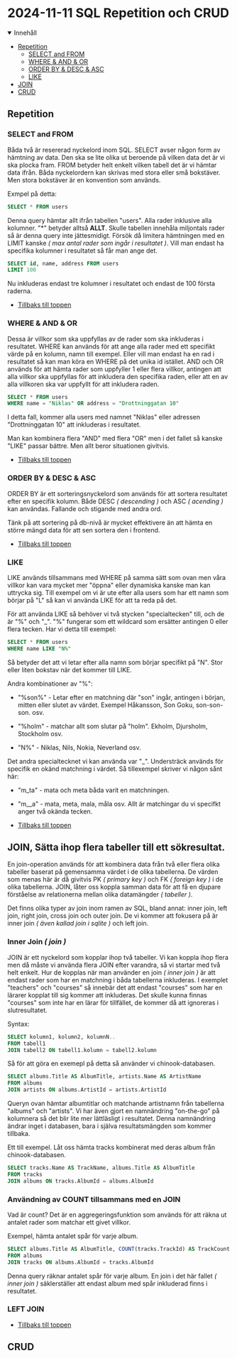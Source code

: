 # 2024-11-11 SQL Repetition och CRUD

<details open>
<summary>Innehåll</summary>

- [Repetition](#repetition)
  - [SELECT and FROM](#select-and-from)
  - [WHERE & AND & OR](#where--and--or)
  - [ORDER BY & DESC & ASC](#order-by--desc--asc)
  - [LIKE](#like)
- [JOIN](#join-sätta-ihop-flera-tabeller-till-ett-sökresultat)
- [CRUD](#crud)

</details>

## Repetition

### SELECT and FROM

Båda två är resererad nyckelord inom SQL. SELECT avser någon form av hämtning av data. Den ska se lite olika ut beroende på vilken data det är vi ska plocka fram. FROM betyder helt enkelt vilken tabell det är vi hämtar data ifrån. Båda nyckelordern kan skrivas med stora eller små bokstäver. Men stora bokstäver är en konvention som används.

Exmpel på detta:

```sql
SELECT * FROM users
```

Denna query hämtar allt ifrån tabellen "users". Alla rader inklusive alla kolumner. "\*" betyder alltså **ALLT**. Skulle tabellen innehåla miljontals rader så är denna query inte jättesmidigt. Försök då limitera hämtningen med en LIMIT kanske _( max antal rader som ingår i resultatet )_. Vill man endast ha specifika kolumner i resultatet så får man ange det.

```sql
SELECT id, name, address FROM users
LIMIT 100
```

Nu inkluderas endast tre kolumner i resultatet och endast de 100 första raderna.

- [Tillbaks till toppen](#2024-11-11-sql-repetition-och-crud)

### WHERE & AND & OR

Dessa är villkor som ska uppfyllas av de rader som ska inkluderas i resultatet. WHERE kan används för att ange alla rader med ett specifikt värde på en kolumn, namn till exempel. Eller vill man endast ha en rad i resultatet så kan man köra en WHERE på det unika id istället. AND och OR används för att hämta rader som uppfyller 1 eller flera villkor, antingen att alla villkor ska uppfyllas för att inkludera den specifika raden, eller att en av alla villkoren ska var uppfyllt för att inkludera raden.

```sql
SELECT * FROM users
WHERE name = "Niklas" OR address = "Drottninggatan 10"
```

I detta fall, kommer alla users med namnet "Niklas" eller adressen "Drottninggatan 10" att inkluderas i resultatet.

Man kan kombinera flera "AND" med flera "OR" men i det fallet så kanske "LIKE" passar bättre. Men allt beror situationen givitvis.

- [Tillbaks till toppen](#2024-11-11-sql-repetition-och-crud)

### ORDER BY & DESC & ASC

ORDER BY är ett sorteringsnyckelord som används för att sortera resultatet efter en specifik kolumn. Både DESC _( descending )_ och ASC _( acending )_ kan användas. Fallande och stigande med andra ord.

Tänk på att sortering på db-nivå är mycket effektivere än att hämta en större mängd data för att sen sortera den i frontend.

- [Tillbaks till toppen](#2024-11-11-sql-repetition-och-crud)

### LIKE

LIKE används tillsammans med WHERE på samma sätt som ovan men våra villkor kan vara mycket mer "öppna" eller dynamiska kanske man kan uttrycka sig. Till exempel om vi är ute efter alla users som har ett namn som börjar på "L" så kan vi använda LIKE för att ta reda på det.

För att använda LIKE så behöver vi två stycken "specialtecken" till, och de är "%" och "\_". "%" fungerar som ett wildcard som ersätter antingen 0 eller flera tecken. Har vi detta till exempel:

```sql
SELECT * FROM users
WHERE name LIKE "N%"
```

Så betyder det att vi letar efter alla namn som börjar specifikt på "N". Stor eller liten bokstav när det kommer till LIKE.

Andra kombinationer av "%":

- "%son%" - Letar efter en matchning där "son" ingår, antingen i början, mitten eller slutet av värdet. Exempel Håkansson, Son Goku, son-son-son.
  osv.

- "%holm" - matchar allt som slutar på "holm". Ekholm, Djursholm, Stockholm osv.

- "N%" - Niklas, Nils, Nokia, Neverland osv.

Det andra specialtecknet vi kan använda var "\_". Understräck används för specifik en okänd matchning i värdet. Så tillexempel skriver vi någon sånt här:

- "m_ta" - mata och meta båda varit en matchningen.

- "m\_\_a" - mata, meta, mala, måla osv. Allt är matchingar du vi specifkt anger två okända tecken.

- [Tillbaks till toppen](#2024-11-11-sql-repetition-och-crud)

## JOIN, Sätta ihop flera tabeller till ett sökresultat.

En join-operation används för att kombinera data från två eller flera olika tabeller baserat på gemensamma värdet i de olika tabellerna. De värden som menas här är då givitvis PK _( primary key )_ och FK _( foreign key )_ i de olika tabellerna. JOIN, låter oss koppla samman data för att få en djupare förståelse av relationerna mellan olika datamängder _( tabeller )_.

Det finns olika typer av join inom ramen av SQL, bland annat: inner join, left join, right join, cross join och outer join. De vi kommer att fokusera på är inner join _( även kallad join i sqlite )_ och left join.

### Inner Join _( join )_

JOIN är ett nyckelord som kopplar ihop två tabeller. Vi kan koppla ihop flera men då måste vi använda flera JOIN efter varandra, så vi startar med två helt enkelt. Hur de kopplas när man använder en join _( inner join )_ är att endast rader som har en matchning i båda tabellerna inkluderas. I exemplet "teachers" och "courses" så innebär det att endast "courses" som har en lärarer kopplat till sig kommer att inkluderas. Det skulle kunna finnas "courses" som inte har en lärar för tillfället, de kommer då att ignoreras i slutresultatet.

Syntax:

```sql
SELECT kolumn1, kolumn2, kolumnN..
FROM tabell1
JOIN tabell2 ON tabell1.kolumn = tabell2.kolumn
```

Så för att göra en exemepl på detta så använder vi chinook-databasen.

```sql
SELECT albums.Title AS AlbumTitle, artists.Name AS ArtistName
FROM albums
JOIN artists ON albums.ArtistId = artists.ArtistId
```

Queryn ovan hämtar albumtitlar och matchande artistnamn från tabellerna "albums" och "artists". Vi har även gjort en namnändring "on-the-go" på kolumnera så det blir lite mer lättläsligt i resultatet. Denna namnändring ändrar inget i databasen, bara i själva resultatsmängden som kommer tillbaka.

Ett till exempel. Låt oss hämta tracks kombinerat med deras album från chinook-databasen.

```sql
SELECT tracks.Name AS TrackName, albums.Title AS AlbumTitle
FROM tracks
JOIN albums ON tracks.AlbumId = albums.AlbumId
```

### Användning av COUNT tillsammans med en JOIN

Vad är count? Det är en aggregeringsfunktion som används för att räkna ut antalet rader som matchar ett givet villkor.

Exempel, hämta antalet spår för varje album.

```sql
SELECT albums.Title AS AlbumTitle, COUNT(tracks.TrackId) AS TrackCount
FROM albums
JOIN tracks ON albums.AlbumId = tracks.AlbumId
```

Denna query räknar antalet spår för varje album. En join i det här fallet _( inner join )_ säklerställer att endast album med spår inkluderad finns i resultatet.

### LEFT JOIN

- [Tillbaks till toppen](#2024-11-11-sql-repetition-och-crud)

## CRUD
